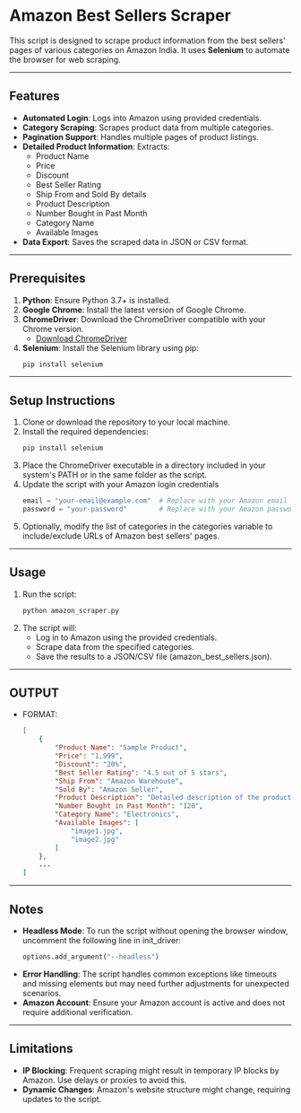 # Amazon Best Sellers Scraper

This script is designed to scrape product information from the best sellers' pages of various categories on Amazon India. It uses **Selenium** to automate the browser for web scraping.

---

## Features

- **Automated Login**: Logs into Amazon using provided credentials.
- **Category Scraping**: Scrapes product data from multiple categories.
- **Pagination Support**: Handles multiple pages of product listings.
- **Detailed Product Information**: Extracts:
  - Product Name
  - Price
  - Discount
  - Best Seller Rating
  - Ship From and Sold By details
  - Product Description
  - Number Bought in Past Month
  - Category Name
  - Available Images
- **Data Export**: Saves the scraped data in JSON or CSV format.

---

## Prerequisites

1. **Python**: Ensure Python 3.7+ is installed.
2. **Google Chrome**: Install the latest version of Google Chrome.
3. **ChromeDriver**: Download the ChromeDriver compatible with your Chrome version.
   - [Download ChromeDriver](https://chromedriver.chromium.org/downloads)
4. **Selenium**: Install the Selenium library using pip:
   ```bash
   pip install selenium

---

## Setup Instructions

1. Clone or download the repository to your local machine.
2. Install the required dependencies:
   ```bash
   pip install selenium
3. Place the ChromeDriver executable in a directory included in your system's PATH or in the same folder as the script.
4. Update the script with your Amazon login credentials
   ```python
   email = "your-email@example.com"  # Replace with your Amazon email
   password = "your-password"        # Replace with your Amazon password
5. Optionally, modify the list of categories in the categories variable to include/exclude URLs of Amazon best sellers' pages.

---

## Usage

1. Run the script:
   ```bash
   python amazon_scraper.py
2. The script will:
   - Log in to Amazon using the provided credentials.
   - Scrape data from the specified categories.
   - Save the results to a JSON/CSV file (amazon_best_sellers.json).

---

## OUTPUT

- FORMAT:
  ```json
  [
      {
          "Product Name": "Sample Product",
          "Price": "1,999",
          "Discount": "20%",
          "Best Seller Rating": "4.5 out of 5 stars",
          "Ship From": "Amazon Warehouse",
          "Sold By": "Amazon Seller",
          "Product Description": "Detailed description of the product.",
          "Number Bought in Past Month": "120",
          "Category Name": "Electronics",
          "Available Images": [
              "image1.jpg",
              "image2.jpg"
          ]
      },
      ...
  ]

---

## Notes
- **Headless Mode**: To run the script without opening the browser window, uncomment the following line in init_driver:
  ```python
  options.add_argument("--headless")
- **Error Handling**: The script handles common exceptions like timeouts and missing elements but may need further adjustments for unexpected scenarios.
- **Amazon Account**: Ensure your Amazon account is active and does not require additional verification.

---

## Limitations
- **IP Blocking**: Frequent scraping might result in temporary IP blocks by Amazon. Use delays or proxies to avoid this.
- **Dynamic Changes**: Amazon's website structure might change, requiring updates to the script.
